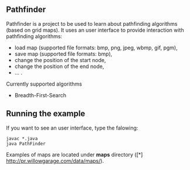 ## Pathfinder ##

Pathfinder is a project to be used to learn about pathfinding algorithms (based on grid maps). It uses an user interface to provide interaction with pathfinding algorithms:

* load map (supported file formats: bmp, png, jpeg, wbmp, gif, pgm),
* save map (supported file formats: bmp),
* change the position of the start node,
* change the position of the end node,
* ... .

Currently supported algorithms

* Breadth-First-Search

Running the example
------------------

If you want to see an user interface, type the falowing:

```
javac *.java
java PathFinder
```

Examples of maps are located under **maps** directory ([*] http://pr.willowgarage.com/data/maps/).

